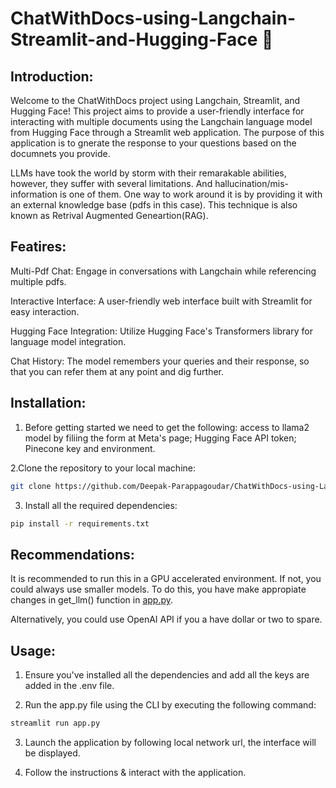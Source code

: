 # ChatWithDocs-using-Langchain-Streamlit-and-Hugging-Face 🦜️

## Introduction:

Welcome to the ChatWithDocs project using Langchain, Streamlit, and Hugging Face! This project aims to provide a user-friendly interface for interacting with multiple documents using the Langchain language model from Hugging Face through a Streamlit web application. The purpose of this application is to gnerate the response to your questions based on the documnets you provide.

LLMs have took the world by storm with their remarakable abilities, however, they suffer with several limitations. And hallucination/mis-information is one of them. One way to work around it is by providing it with an external knowledge base (pdfs in this case). This technique is also known as Retrival Augmented Geneartion(RAG).


## Featires:

Multi-Pdf Chat: Engage in conversations with Langchain while referencing multiple pdfs.

Interactive Interface: A user-friendly web interface built with Streamlit for easy interaction.

Hugging Face Integration: Utilize Hugging Face's Transformers library for language model integration. 

Chat History: The model remembers your queries and their response, so that you can refer them at any point and dig further. 


## Installation:

1. Before getting started we need to get the following:  access to llama2 model by filiing the form at Meta's page; Hugging Face API token; Pinecone key and environment.

2.Clone the repository to your local machine:

```bash
git clone https://github.com/Deepak-Parappagoudar/ChatWithDocs-using-Langchain-Streamlit-and-Hugging-Face
```

3. Install all the required dependencies:

```bash
pip install -r requirements.txt
```


## Recommendations:

It is recommended to run this in a GPU accelerated environment. If not, you could always use smaller models. To do this, you have make appropiate changes in get_llm() function in [app.py](app.py).

Alternatively, you could use OpenAI API if you a have dollar or two to spare. 

 
## Usage:

1. Ensure you've installed all the dependencies and add all the keys are added in the .env file.

2. Run the app.py file using the CLI by executing the following command:

```bash
streamlit run app.py
```

3. Launch the application by following local network url, the interface will be displayed.

4. Follow the instructions & interact with the application.






